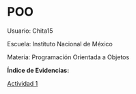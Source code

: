 # POO

Usuario: Chita15

Escuela: Instituto Nacional de México

Materia: Programación Orientada a Objetos                                               

**Índice de Evidencias:**

[Actividad 1](./Setup/README.md)
